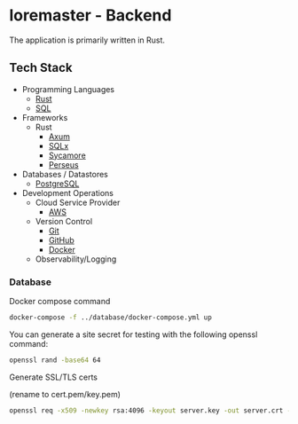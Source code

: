 # loremaster - Backend

The application is primarily written in Rust.

## Tech Stack

- Programming Languages
  - [Rust](https://www.rust-lang.org/)
  - [SQL](https://en.wikipedia.org/wiki/SQL)
- Frameworks
  - Rust
    - [Axum](https://github.com/tokio-rs/axum)
    - [SQLx](https://github.com/launchbadge/sqlx)
    - [Sycamore](https://github.com/sycamore-rs/sycamore)
    - [Perseus](https://github.com/framesurge/perseus)
- Databases / Datastores
  - [PostgreSQL](https://www.postgresql.org/)
- Development Operations
  - Cloud Service Provider
    - [AWS](https://aws.amazon.com/)
  - Version Control
    - [Git](https://git-scm.com/)
    - [GitHub](https://github.com/)
    - [Docker](https://www.docker.com/)
  - Observability/Logging

### Database

Docker compose command

```sh
docker-compose -f ../database/docker-compose.yml up
```

You can generate a site secret for testing with the following openssl command:

```bash
openssl rand -base64 64
```

Generate SSL/TLS certs

(rename to cert.pem/key.pem)

```bash
openssl req -x509 -newkey rsa:4096 -keyout server.key -out server.crt -days 365 -sha256 -nodes --subj '/CN=localhost/'
```
